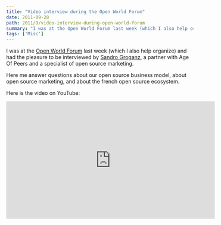 ```yaml
---
title: "Video interview during the Open World Forum"
date: 2011-09-28
path: 2011/9/video-interview-during-open-world-forum
summary: "I was at the Open World Forum last week (which I also help organize) and had the pleasure to be interviewed by Sandro Groganz, a partner with Age Of Peers and a specialist of open source marketing."
tags: ['Misc']
---
```


I was at the <a href="http://www.openworldforum.org/">Open World Forum</a> last week (which I also help organize) and had the pleasure to be interviewed by <a href="http://www.ageofpeers.com/sandro">Sandro Groganz</a>, a partner with Age Of Peers and a specialist of open source marketing.

Here me answer questions about our open source business model, about open source marketing, and about the french open source ecosystem.

Here is the video on YouTube:

<iframe width="560" height="315" src="http://www.youtube.com/embed/YSOuaI8MFVA" frameborder="0" allowfullscreen></iframe>




